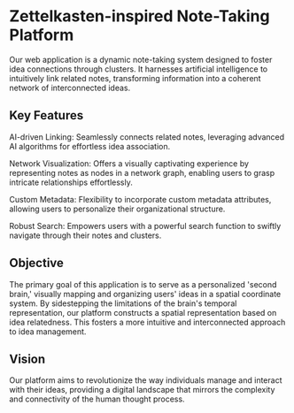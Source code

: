 # Zettelkasten-inspired Note-Taking Platform

Our web application is a dynamic note-taking system designed to foster idea connections through clusters. It harnesses artificial intelligence to intuitively link related notes, transforming information into a coherent network of interconnected ideas.

## Key Features

AI-driven Linking: Seamlessly connects related notes, leveraging advanced AI algorithms for effortless idea association.

Network Visualization: Offers a visually captivating experience by representing notes as nodes in a network graph, enabling users to grasp intricate relationships effortlessly.

Custom Metadata: Flexibility to incorporate custom metadata attributes, allowing users to personalize their organizational structure.

Robust Search: Empowers users with a powerful search function to swiftly navigate through their notes and clusters.

## Objective

The primary goal of this application is to serve as a personalized 'second brain,' visually mapping and organizing users' ideas in a spatial coordinate system. By sidestepping the limitations of the brain's temporal representation, our platform constructs a spatial representation based on idea relatedness. This fosters a more intuitive and interconnected approach to idea management.

## Vision

Our platform aims to revolutionize the way individuals manage and interact with their ideas, providing a digital landscape that mirrors the complexity and connectivity of the human thought process.
